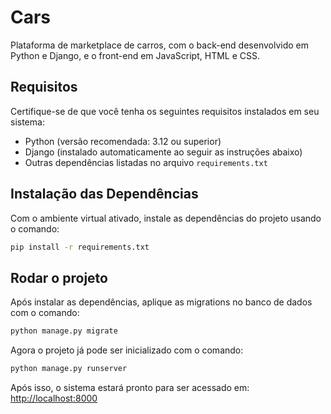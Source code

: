 # Cars

Plataforma de marketplace de carros, com o back-end desenvolvido em Python e Django, e o front-end em JavaScript, HTML e CSS.

## Requisitos

Certifique-se de que você tenha os seguintes requisitos instalados em seu sistema:

- Python (versão recomendada: 3.12 ou superior)
- Django (instalado automaticamente ao seguir as instruções abaixo)
- Outras dependências listadas no arquivo `requirements.txt`


## Instalação das Dependências

Com o ambiente virtual ativado, instale as dependências do projeto usando o comando:
```bash
pip install -r requirements.txt
```

## Rodar o projeto

Após instalar as dependências, aplique as migrations no banco de dados com o comando:
```bash
python manage.py migrate
```

Agora o projeto já pode ser inicializado com o comando:
```bash
python manage.py runserver
```

Após isso, o sistema estará pronto para ser acessado em:
[http://localhost:8000](http://localhost:8000)

